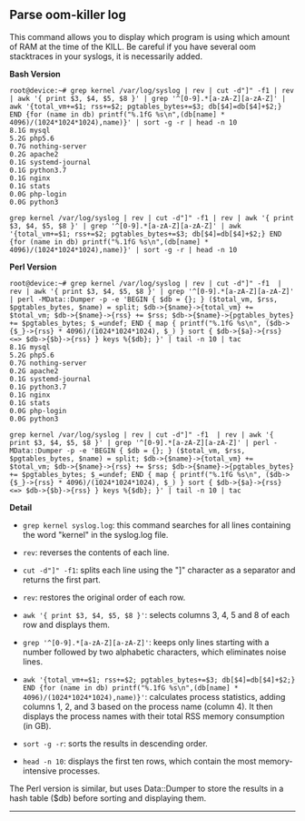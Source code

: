## Parse oom-killer log

This command allows you to display which program is using which amount of RAM at the time of the KILL. Be careful if you have several oom stacktraces in your syslogs, it is necessarily added.


**Bash Version**

```
root@device:~# grep kernel /var/log/syslog | rev | cut -d"]" -f1 | rev | awk '{ print $3, $4, $5, $8 }' | grep '^[0-9].*[a-zA-Z][a-zA-Z]' | awk '{total_vm+=$1; rss+=$2; pgtables_bytes+=$3; db[$4]=db[$4]+$2;} END {for (name in db) printf("%.1fG %s\n",(db[name] * 4096)/(1024*1024*1024),name)}' | sort -g -r | head -n 10
8.1G mysql
5.2G php5.6
0.7G nothing-server
0.2G apache2
0.1G systemd-journal
0.1G python3.7
0.1G nginx
0.1G stats
0.0G php-login
0.0G python3
```

```
grep kernel /var/log/syslog | rev | cut -d"]" -f1 | rev | awk '{ print $3, $4, $5, $8 }' | grep '^[0-9].*[a-zA-Z][a-zA-Z]' | awk '{total_vm+=$1; rss+=$2; pgtables_bytes+=$3; db[$4]=db[$4]+$2;} END {for (name in db) printf("%.1fG %s\n",(db[name] * 4096)/(1024*1024*1024),name)}' | sort -g -r | head -n 10
```

**Perl Version**

```
root@device:~# grep kernel /var/log/syslog | rev | cut -d"]" -f1  | rev | awk '{ print $3, $4, $5, $8 }' | grep '^[0-9].*[a-zA-Z][a-zA-Z]' | perl -MData::Dumper -p -e 'BEGIN { $db = {}; } ($total_vm, $rss, $pgtables_bytes, $name) = split; $db->{$name}->{total_vm} += $total_vm; $db->{$name}->{rss} += $rss; $db->{$name}->{pgtables_bytes} += $pgtables_bytes; $_=undef; END { map { printf("%.1fG %s\n", ($db->{$_}->{rss} * 4096)/(1024*1024*1024), $_) } sort { $db->{$a}->{rss} <=> $db->{$b}->{rss} } keys %{$db}; }' | tail -n 10 | tac
8.1G mysql
5.2G php5.6
0.7G nothing-server
0.2G apache2
0.1G systemd-journal
0.1G python3.7
0.1G nginx
0.1G stats
0.0G php-login
0.0G python3
```

```
grep kernel /var/log/syslog | rev | cut -d"]" -f1  | rev | awk '{ print $3, $4, $5, $8 }' | grep '^[0-9].*[a-zA-Z][a-zA-Z]' | perl -MData::Dumper -p -e 'BEGIN { $db = {}; } ($total_vm, $rss, $pgtables_bytes, $name) = split; $db->{$name}->{total_vm} += $total_vm; $db->{$name}->{rss} += $rss; $db->{$name}->{pgtables_bytes} += $pgtables_bytes; $_=undef; END { map { printf("%.1fG %s\n", ($db->{$_}->{rss} * 4096)/(1024*1024*1024), $_) } sort { $db->{$a}->{rss} <=> $db->{$b}->{rss} } keys %{$db}; }' | tail -n 10 | tac
```


**Detail**

- `grep kernel syslog.log`: this command searches for all lines containing the word "kernel" in the syslog.log file.

- `rev`: reverses the contents of each line.

- `cut -d"]" -f1`: splits each line using the "]" character as a separator and returns the first part.

- `rev`: restores the original order of each row.

- `awk '{ print $3, $4, $5, $8 }'`: selects columns 3, 4, 5 and 8 of each row and displays them.

- `grep '^[0-9].*[a-zA-Z][a-zA-Z]'`: keeps only lines starting with a number followed by two alphabetic characters, which eliminates noise lines.

-  `awk '{total_vm+=$1; rss+=$2; pgtables_bytes+=$3; db[$4]=db[$4]+$2;} END {for (name in db) printf("%.1fG %s\n",(db[name] * 4096)/(1024*1024*1024),name)}'`: calculates process statistics, adding columns 1, 2, and 3 based on the process name (column 4). It then displays the process names with their total RSS memory consumption (in GB).

- `sort -g -r`: sorts the results in descending order.

- `head -n 10`: displays the first ten rows, which contain the most memory-intensive processes.

The Perl version is similar, but uses Data::Dumper to store the results in a hash table ($db) before sorting and displaying them.

---
